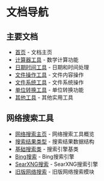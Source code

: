 # 文档导航

## 主要文档

- [首页](index.md) - 文档主页
- [计算器工具](calculator.md) - 数学计算功能
- [日期时间工具](datetime.md) - 日期和时间处理
- [文件操作工具](file_ops.md) - 文件内容操作
- [文件系统工具](filesystem.md) - 文件系统操作
- [单位转换工具](unit_converter.md) - 单位转换功能
- [其他工具](other_tools.md) - 其他实用工具

## 网络搜索工具

- [网络搜索主页](websearch/index.md) - 网络搜索工具概览
- [搜索结果类型](websearch/search_result.md) - 搜索结果数据结构
- [基础搜索类](websearch/base_search.md) - 搜索引擎基类
- [Bing搜索](websearch/bing.md) - Bing搜索引擎
- [SearXNG搜索](websearch/searxng.md) - SearXNG搜索引擎
- [旧版网络搜索](websearch/legacy.md) - 旧版网络搜索模块